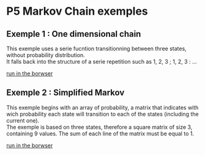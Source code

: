 # P5 Markov Chain exemples

## Exemple 1 : One dimensional chain

This exemple uses a serie fucntion transitionning between three states, without probability distribution.  
It falls back into the structure of a serie repetition such as 1, 2, 3 ; 1, 2, 3 : ...

[run in the borwser](http://mobitool.free.fr/edu/ma-ex1.html)

## Exemple 2 : Simplified Markov

This exemple begins with an array of probability, a matrix that indicates with wich probability each state will transition to each of the states (including the current one).  
The exemple is based on three states, therefore a square matrix of size 3, containing 9 values. The sum of each line of the matrix must be equal to 1.

[run in the borwser](http://mobitool.free.fr/edu/ma-ex2.html)
